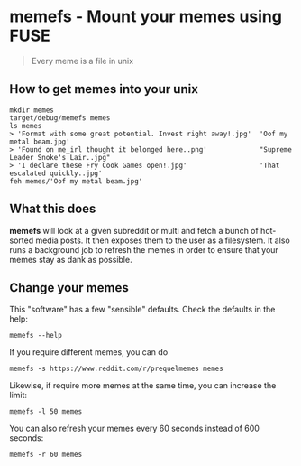 # memefs - Mount your memes using FUSE

> Every meme is a file in unix

## How to get memes into your unix

    mkdir memes
    target/debug/memefs memes
    ls memes
    > 'Format with some great potential. Invest right away!.jpg'  'Oof my metal beam.jpg'
    > 'Found on me_irl thought it belonged here..png'             "Supreme Leader Snoke's Lair..jpg"
    > 'I declare these Fry Cook Games open!.jpg'                  'That escalated quickly..jpg'
    feh memes/'Oof my metal beam.jpg'

## What this does

**memefs** will look at a given subreddit or multi and fetch a bunch of hot-sorted media posts. It then exposes them to the user as a filesystem. It also runs a background job to refresh the memes in order to ensure that your memes stay as dank as possible.

## Change your memes

This "software" has a few "sensible" defaults. Check the defaults in the help:

    memefs --help

If you require different memes, you can do

    memefs -s https://www.reddit.com/r/prequelmemes memes
    
Likewise, if require more memes at the same time, you can increase the limit:

    memefs -l 50 memes

You can also refresh your memes every 60 seconds instead of 600 seconds:

    memefs -r 60 memes
